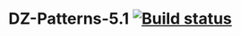 # DZ-Patterns-5.1 [![Build status](https://ci.appveyor.com/api/projects/status/j3sue1p28q6hcwyb/branch/main?svg=true)](https://ci.appveyor.com/project/AleksandrMuzhev/dz-patterns-5-1/branch/main)
